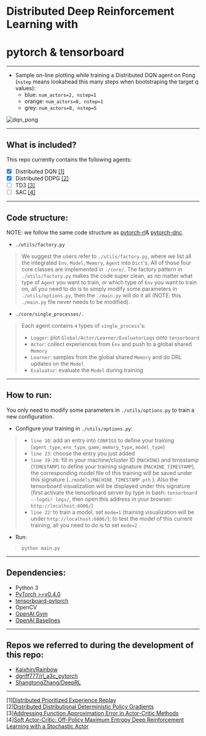 # **Distributed Deep Reinforcement Learning** with
# **pytorch** & **tensorboard**
*******

* Sample on-line plotting while training a Distributed DQN agent on Pong (`nstep` means lookahead this many steps when bootstraping the target q values):
    * blue: `num_actors=2, nstep=1`
    * orange: `num_actors=8, nstep=1`
    * grey: `num_actors=8, nstep=5`

![dqn_pong](/assets/dqn_pong.png)
*******

## What is included?
This repo currently contains the following agents:

- [x] Distributed DQN [[1]](https://openreview.net/forum?id=H1Dy---0Z)
- [x] Distributed DDPG [[2]](https://openreview.net/forum?id=SyZipzbCb)
- [ ] TD3 [[3]](https://arxiv.org/abs/1802.09477)
- [ ] SAC [[4]](https://arxiv.org/abs/1801.01290)
*******

## Code structure:
NOTE: we follow the same code structure as [pytorch-rl](https://github.com/jingweiz/pytorch-rl)& [pytorch-dnc](https://github.com/jingweiz/pytorch-dnc).
* ```./utils/factory.py```
> We suggest the users refer to ```./utils/factory.py```,
 where we list all the integrated ```Env```, ```Model```,
 ```Memory```, ```Agent``` into ```Dict```'s.
 All of those four core classes are implemented in ```./core/```.
 The factory pattern in ```./utils/factory.py``` makes the code super clean,
 as no matter what type of ```Agent``` you want to train,
 or which type of ```Env``` you want to train on,
 all you need to do is to simply modify some parameters in ```./utils/options.py```,
 then the ```./main.py``` will do it all (NOTE: this ```./main.py``` file never needs to be modified).
* ```./core/single_processes/.```
> Each agent contains ```4``` types of ```single_process```'s:
> * `Logger`: plot `Global/Actor/Learner/EvaluatorLogs` onto `tensorboard`
> * `Actor`: collect experiences from `Env` and push to a global shared `Memory`
> * `Learner`: samples from the global shared `Memory` and do DRL updates on the `Model`
> * `Evaluator`: evaluate the `Model` during training
*******

## How to run:
You only need to modify some parameters in ```./utils/options.py``` to train a new configuration.

* Configure your training in ```./utils/options.py```:
> * ```line 10```: add an entry into ```CONFIGS``` to define your training (```agent_type```, ```env_type```, ```game```, ```memory_type```, ```model_type```)
> * ```line 23```: choose the entry you just added
> * ```line 19-20```: fill in your machine/cluster ID (```MACHINE```) and timestamp (```TIMESTAMP```) to define your training signature (```MACHINE_TIMESTAMP```),
 the corresponding model file of this training will be saved under this signature (```./models/MACHINE_TIMESTAMP.pth``` ).
 Also the tensorboard visualization will be displayed under this signature (first activate the tensorboard server by type in bash: ```tensorboard --logdir logs/```, then open this address in your browser: ```http://localhost:6006/```)
> * ```line 22```: to train a model, set ```mode=1``` (training visualization will be under ```http://localhost:6006/```); to test the model of this current training, all you need to do is to set ```mode=2``` .

* Run:
> ```python main.py```
*******


## Dependencies:
- Python 3
- [PyTorch >=v0.4.0](http://pytorch.org/)
- [tensorboard-pytorch](https://github.com/lanpa/tensorboard-pytorch)
- OpenCV
- [OpenAI Gym](https://github.com/openai/gym)
- [OpenAI Baselines](https://github.com/openai/baselines)
*******


## Repos we referred to during the development of this repo:
* [Kaixhin/Rainbow](https://github.com/Kaixhin/Rainbow)
* [dgriff777/rl_a3c_pytorch](https://github.com/dgriff777/rl_a3c_pytorch)
* [ShangtongZhang/DeepRL]( https://github.com/ShangtongZhang/DeepRL)


*******
[1][Distributed Prioritized Experience Replay](https://openreview.net/forum?id=H1Dy---0Z)    
[2][Distributed Distributional Deterministic Policy Gradients ](https://openreview.net/forum?id=SyZipzbCb)    
[3][Addressing Function Approximation Error in Actor-Critic Methods](https://arxiv.org/abs/1802.09477)    
[4][Soft Actor-Critic: Off-Policy Maximum Entropy Deep Reinforcement Learning with a Stochastic Actor](https://arxiv.org/abs/1801.01290)    
